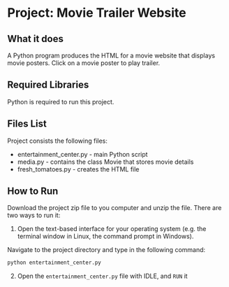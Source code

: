 # Project: Movie Trailer Website

## What it does

A Python program produces the HTML for a movie website that displays
movie posters. Click on a movie poster to play trailer.

## Required Libraries

Python is required to run this project. 

## Files List

Project consists the following files:

* entertainment_center.py - main Python script
* media.py - contains the class Movie that stores movie details
* fresh_tomatoes.py - creates the HTML file

## How to Run

Download the project zip file to you computer and unzip the file. There are two 
ways to run it:

1) Open the text-based interface for your operating system (e.g. the terminal
window in Linux, the command prompt in Windows).

Navigate to the project directory and type in the following command:

```bash
python entertainment_center.py
```

2) Open the ```entertainment_center.py``` file with IDLE, and ```RUN``` it
